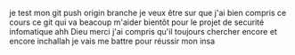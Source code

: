 je test mon git push origin branche 
je veux être sur que j'ai bien compris ce cours ce git
qui va beacoup m'aider bientôt pour le projet de securité infomatique
ahh Dieu merci j'ai compris qu'il toujours chercher encore et encore 
inchallah je vais me battre pour réussir mon insa
